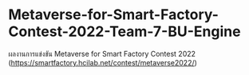 # Metaverse-for-Smart-Factory-Contest-2022-Team-7-BU-Engine
ผลงานการแข่งขัน Metaverse for Smart Factory Contest 2022 (https://smartfactory.hcilab.net/contest/metaverse2022/)
